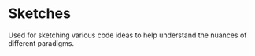 # Sketches
Used for sketching various code ideas to help understand the nuances of different paradigms. 
